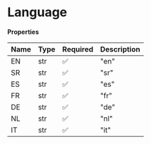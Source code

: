 # Language

**Properties**

| Name | Type | Required | Description |
| :--- | :--- | :------- | :---------- |
| EN   | str  | ✅       | "en"        |
| SR   | str  | ✅       | "sr"        |
| ES   | str  | ✅       | "es"        |
| FR   | str  | ✅       | "fr"        |
| DE   | str  | ✅       | "de"        |
| NL   | str  | ✅       | "nl"        |
| IT   | str  | ✅       | "it"        |

